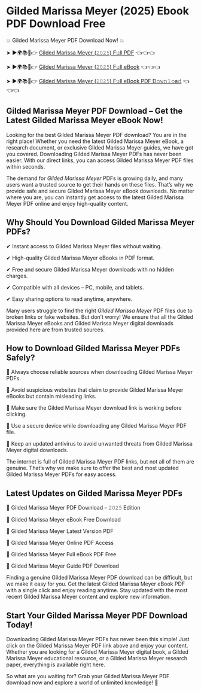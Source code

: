 # Gilded Marissa Meyer (2025) Ebook PDF Download Free

💥 Gilded Marissa Meyer PDF Download Now! 💥

➤ ►🌍📚📱👉 [Gilded Marissa Meyer (𝟸𝟶𝟸𝟻) F𝚞ll PDF](https://getpdf.xyz/gilded-marissa-meyer) 👈👈👈


➤ ►🌍📚📱👉 [Gilded Marissa Meyer (𝟸𝟶𝟸𝟻) F𝚞ll eBook](https://getpdf.xyz/gilded-marissa-meyer) 👈👈👈


➤ ►🌍📚📱👉 [Gilded Marissa Meyer (𝟸𝟶𝟸𝟻) F𝚞ll eBook PDF D𝚘𝚠𝚗𝚕𝚘a𝚍](https://getpdf.xyz/gilded-marissa-meyer) 👈👈👈


## Gilded Marissa Meyer PDF Download – Get the Latest Gilded Marissa Meyer eBook Now!

Looking for the best Gilded Marissa Meyer PDF download? You are in the right place! Whether you need the latest Gilded Marissa Meyer eBook, a research document, or exclusive Gilded Marissa Meyer guides, we have got you covered. Downloading Gilded Marissa Meyer PDFs has never been easier. With our direct links, you can access Gilded Marissa Meyer PDF files within seconds.

The demand for *Gilded Marissa Meyer* PDFs is growing daily, and many users want a trusted source to get their hands on these files. That’s why we provide safe and secure Gilded Marissa Meyer eBook downloads. No matter where you are, you can instantly get access to the latest Gilded Marissa Meyer PDF online and enjoy high-quality content.

## Why Should You Download Gilded Marissa Meyer PDFs?

✔ Instant access to Gilded Marissa Meyer files without waiting.

✔ High-quality Gilded Marissa Meyer eBooks in PDF format.

✔ Free and secure Gilded Marissa Meyer downloads with no hidden charges.

✔ Compatible with all devices – PC, mobile, and tablets.

✔ Easy sharing options to read anytime, anywhere.

Many users struggle to find the right *Gilded Marissa Meyer* PDF files due to broken links or fake websites. But don’t worry! We ensure that all the Gilded Marissa Meyer eBooks and Gilded Marissa Meyer digital downloads provided here are from trusted sources.

## How to Download Gilded Marissa Meyer PDFs Safely?

📌 Always choose reliable sources when downloading Gilded Marissa Meyer PDFs.

📌 Avoid suspicious websites that claim to provide Gilded Marissa Meyer eBooks but contain misleading links.

📌 Make sure the Gilded Marissa Meyer download link is working before clicking.

📌 Use a secure device while downloading any Gilded Marissa Meyer PDF file.

📌 Keep an updated antivirus to avoid unwanted threats from Gilded Marissa Meyer digital downloads.

The internet is full of Gilded Marissa Meyer PDF links, but not all of them are genuine. That’s why we make sure to offer the best and most updated Gilded Marissa Meyer PDFs for easy access.

## Latest Updates on Gilded Marissa Meyer PDFs

🔹 Gilded Marissa Meyer PDF Download – 𝟸𝟶𝟸𝟻 Edition

🔹 Gilded Marissa Meyer eBook Free Download

🔹 Gilded Marissa Meyer Latest Version PDF

🔹 Gilded Marissa Meyer Online PDF Access

🔹 Gilded Marissa Meyer Full eBook PDF Free

🔹 Gilded Marissa Meyer Guide PDF Download

Finding a genuine Gilded Marissa Meyer PDF download can be difficult, but we make it easy for you. Get the latest Gilded Marissa Meyer eBook PDF with a single click and enjoy reading anytime. Stay updated with the most recent Gilded Marissa Meyer content and explore new information.

## Start Your Gilded Marissa Meyer PDF Download Today!

Downloading Gilded Marissa Meyer PDFs has never been this simple! Just click on the Gilded Marissa Meyer PDF link above and enjoy your content. Whether you are looking for a Gilded Marissa Meyer digital book, a Gilded Marissa Meyer educational resource, or a Gilded Marissa Meyer research paper, everything is available right here.

So what are you waiting for? Grab your Gilded Marissa Meyer PDF download now and explore a world of unlimited knowledge! 🚀